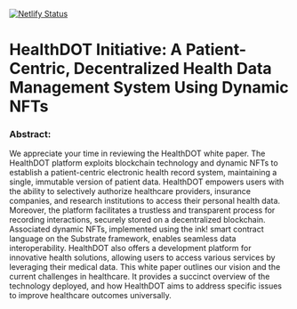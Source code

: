 [![Netlify Status](https://api.netlify.com/api/v1/badges/2796cdd5-c0ef-4c5f-b181-8f574741ba26/deploy-status)](https://app.netlify.com/sites/lucent-alfajores-62914d/deploys)


#   HealthDOT Initiative: A Patient-Centric, Decentralized Health Data Management System Using Dynamic NFTs

### Abstract: 
We appreciate your time in reviewing the HealthDOT white paper. The HealthDOT platform exploits blockchain technology and dynamic NFTs to establish a patient-centric electronic health record system, maintaining a single, immutable version of patient data. HealthDOT empowers users with the ability to selectively authorize healthcare providers, insurance companies, and research institutions to access their personal health data. Moreover, the platform facilitates a trustless and transparent process for recording interactions, securely stored on a decentralized blockchain. Associated dynamic NFTs, implemented using the ink! smart contract language on the Substrate framework, enables seamless data interoperability. HealthDOT also offers a development platform for innovative health solutions, allowing users to access various services by leveraging their medical data. This white paper outlines our vision and the current challenges in healthcare. It provides a succinct overview of the technology deployed, and how HealthDOT aims to address specific issues to improve healthcare outcomes universally.

